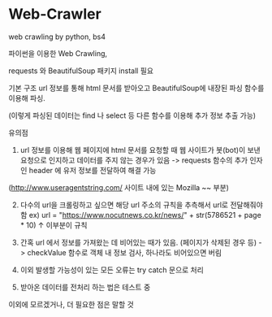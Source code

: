# Web-Crawler
web crawling by python, bs4

파이썬을 이용한 Web Crawling,

requests 와 BeautifulSoup 패키지 install 필요

  기본 구조
url 정보를 통해 html 문서를 받아오고
BeautifulSoup에 내장된 파싱 함수를 이용해 파싱.

(이렇게 파싱된 데이터는 
find 나 select 등 다른 함수를 이용해 
추가 정보 추출 가능)

  유의점
1. url 정보를 이용해 웹 페이지에 html 문서를 요청할 때
웹 사이트가 봇(bot)이 보낸 요청으로 인지하고
데이터를 주지 않는 경우가 있음
-> requests 함수의 추가 인자인 header 에 유저 정보를 전달하여 해결 가능

(http://www.useragentstring.com/ 사이트 내에 있는 Mozilla ~~ 부분)

2. 다수의 url을 크롤링하고 싶으면 해당 url 주소의 규칙을 추측해서
url로 전달해줘야 함
ex) url = "https://www.nocutnews.co.kr/news/" + str(5786521 + page * 10)
                                                      ↑ 이부분이 규칙
3. 간혹 url 에서 정보를 가져왔는 데 비어있는 때가 있음. (페이지가 삭제된 경우 등)
-> checkValue 함수로 객체 내 정보 검사, 하나라도 비어있으면 버림
 
4. 이외 발생할 가능성이 있는 모든 오류는 try catch 문으로 처리
 
5. 받아온 데이터를 전처리 하는 법은 테스트 중

이외에 모르겠거나, 더 필요한 점은 말할 것
